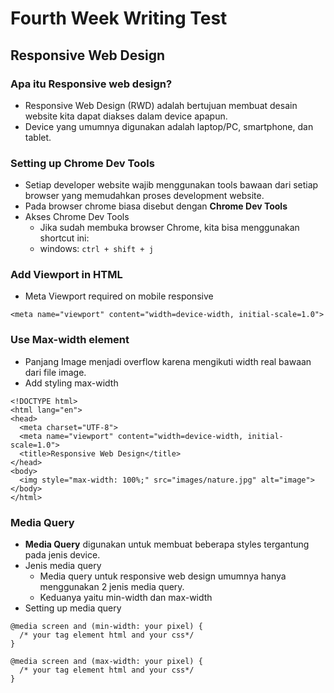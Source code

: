 # Fourth Week Writing Test
## Responsive Web Design
### Apa itu Responsive web design?
- Responsive Web Design (RWD) adalah bertujuan membuat desain website kita dapat diakses dalam device apapun.
- Device yang umumnya digunakan adalah laptop/PC, smartphone, dan tablet.
### Setting up Chrome Dev Tools
- Setiap developer website wajib menggunakan tools bawaan dari setiap browser yang memudahkan proses development website.
- Pada browser chrome biasa disebut dengan **Chrome Dev Tools**
- Akses Chrome Dev Tools
  - Jika sudah membuka browser Chrome, kita bisa menggunakan shortcut ini:
  - windows: ```ctrl + shift + j```
### Add Viewport in HTML
- Meta Viewport required on mobile responsive
```
<meta name="viewport" content="width=device-width, initial-scale=1.0">
```
### Use Max-width element
- Panjang Image menjadi overflow karena mengikuti width real bawaan dari file image.
- Add styling max-width
```
<!DOCTYPE html>
<html lang="en">
<head>
  <meta charset="UTF-8">
  <meta name="viewport" content="width=device-width, initial-scale=1.0">
  <title>Responsive Web Design</title>
</head>
<body>
  <img style="max-width: 100%;" src="images/nature.jpg" alt="image">
</body>
</html>
```
### Media Query
- **Media Query** digunakan untuk membuat beberapa styles tergantung pada jenis device.
- Jenis media query
  - Media query untuk responsive web design umumnya hanya menggunakan 2 jenis media query.
  - Keduanya yaitu min-width dan max-width
- Setting up media query
```
@media screen and (min-width: your pixel) {
  /* your tag element html and your css*/
}

@media screen and (max-width: your pixel) {
  /* your tag element html and your css*/
}
```
